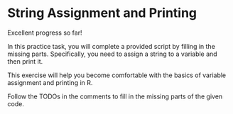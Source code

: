 # String Assignment and Printing

Excellent progress so far!

In this practice task, you will complete a provided script by filling in the missing parts. Specifically, you need to assign a string to a variable and then print it.

This exercise will help you become comfortable with the basics of variable assignment and printing in R.

Follow the TODOs in the comments to fill in the missing parts of the given code.